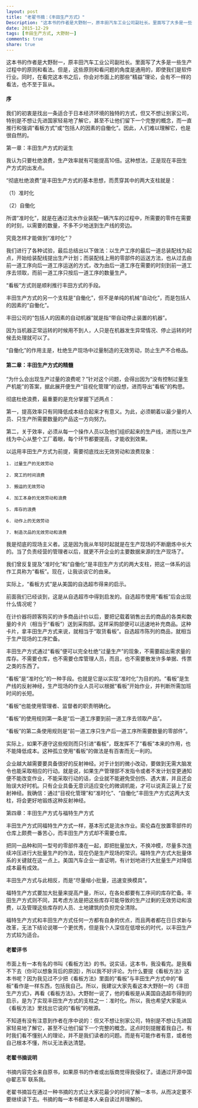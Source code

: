 ```yaml
---
layout: post
title: "老翟书摘：《丰田生产方式》"
Description: "这本书的作者是大野耐一，原丰田汽车工业公司副社长。里面写了大多是一些生产过程中的原则和看法。但是，这些原则和看问题的角度是通用的，即使我们是软件行业。同时，在看完这本书之后，你会对市面上的那些”精益”理论，会有不一样的看法，也不至于盲从。"
date: 2015-12-29
tags: [丰田生产方式, 大野耐一]
comments: true
share: true
---
```



这本书的作者是大野耐一，原丰田汽车工业公司副社长。里面写了大多是一些生产过程中的原则和看法。但是，这些原则和看问题的角度是通用的，即使我们是软件行业。同时，在看完这本书之后，你会对市面上的那些”精益”理论，会有不一样的看法，也不至于盲从。


#### 序

我们的初衷是找出一条适合于日本经济环境的独特的方式，但又不想让别家公司，特别是不想让先进国家轻易地了解它，甚至不让他们留下一个完整的概念，而一直推行和强调“看板方式”或“包括人的因素的自働化”。因此，人们难以理解它，也是很自然的。

第一章：丰田生产方式的诞生

我认为只要杜绝浪费，生产效率就有可能提高10倍。这种想法，正是现在丰田生产方式的出发点。

“彻底杜绝浪费”是丰田生产方式的基本思想，而贯穿其中的两大支柱就是：

（1）准时化

（2）自働化

所谓“准时化”，就是在通过流水作业装配一辆汽车的过程中，所需要的零件在需要的时刻，以需要的数量，不多不少地送到生产线的旁边。

究竟怎样才能做到“准时化”？

我们进行了各种试验，最后总结出以下做法：以生产工序的最后一道总装配线为起点，开始给装配线提出生产计划；而装配线上用的零部件的运送方法，也从过去由前一道工序向后一道工序运送的方式，改为由后一道工序在需要的时刻到前一道工序去领取，而前一道工序只按后一道工序的数量生产。

“看板”方式则是顺利推行丰田方式的手段。

丰田生产方式的另一个支柱是“自働化”，但不是单纯的机械“自动化”，而是包括人的因素的“自働化”。

丰田公司的“包括人的因素的自动机器”就是指“带自动停止装置的机器”。

因为当机器正常运转的时候用不到人，人只是在机器发生异常情况、停止运转的时候去处理就可以了。

“自働化”的作用主是，杜绝生产现场中过量制造的无效劳动，防止生产不合格品。



#### 第二章：丰田生产方式的精髓

“为什么会出现生产过量的浪费呢？”针对这个问题，会得出因为“没有控制过量生产机能”的答案，据此展开便生产“目视化管理”的设想，进而导出“看板”的构思。

彻底杜绝浪费，最重要的是充分掌握下述两点：

第一，提高效率只有同降低成本结合起来才有意义。为此，必须朝着以最少量的人员、只生产所需要数量的产品这一方向努力。

第二，关于效率，必须从每一个操作人员以及他们组织起来的生产线，进而以生产线为中心从整个工厂着眼，每个环节都要提高，才能收到效果。

以运用丰田生产方式为前提，需要彻底找出无效劳动和浪费现象：

	1. 过量生产的无效劳动

	2. 窝工的时间浪费

	3. 搬运的无效劳动

	4. 加工本身的无效劳动和浪费

	5. 库存的浪费

	6. 动作上的无效劳动

	7. 制造次品的无效劳动和浪费

我是彻底的现场主义者。这是因为我从年轻时起就是在生产现场的不断磨炼中长大的。当了负责经营的管理者以后，就更不开企业的主要数据来源的生产现场了。

我们曾反复提及“准时化”和“自働化”是丰田生产方式的两大支柱，把这一体系的运作工具称为“看板”。现在，让我谈谈它的由来。

实际上，“看板方式”是从美国的自选超市得来的启示。

前面我们已经谈到，这是从自选超市中得到启发的。自选超市使用“看板”后会出现什么情况呢？

在计价器将顾客购买的许多商品计价以后，要把记载着销售出去的商品的各类和数量的卡片（相当于“看板”）送到采购部。这样采购部便可以迅速地补充商品。这种卡片，拿丰田生产方式来说，就相当于“取货看板”。自选超市陈列的商品，就相当于生产现场的工序贮备。

丰田生产方式通过“看板”便可以完全杜绝“过量生产”的现象，不需要超出需求量的库存。不需要仓库，也不需要仓库管理人员，而且，也不需要散发许多单据、传票之类的东西了。

“看板”是“准时化”的一种手段。也就是它是以实现“准时化”为目的的。“看板”是生产线的反射神经，生产现场的作业人员可以根据“看板”开始作业，并判断所需加班时间的长短。

“看板”也能使用管理者、监督者的职责明确化。

“看板”的使用规则第一条是“后一道工序要到前一道工序去领取产品”。

“看板”的第二条使用规则是“前一道工序只生产后一道工序所需要数量的零部件”。

实际上，如果不遵守这些规则而只引进“看板”，既发挥不了“看板”本来的作用，也不能降低成本。这种孤立使用“看板”的做法是有百害而无一利的。

企业越大越需要要具备很好的反射神经。对于计划的微小改动，要做到无需大脑发令也能采取相应的行动。就是说，如果生产管理部不发指令或者不发计划变更通知便不能改变作业，不能采取行动的话，企业就不能避免受创伤、遇大害，并且还会贻误大好时机。只有企业具备无意识适应变化的微调机能，才可以说真正装上了反射神经。我确信：通过“目视化管理”和“准时化”、“自働化”丰田生产方式这两大支柱，将会更好地锻炼这种反射神经。



第四章：丰田生产方式与福特生产方式

丰田生产方式同福特生产方式一样，基本形式是流水作业。索伦森在放置零部件的仓库上颇费一番苦心，而丰田生产方式却不需要仓库。

把同一品种和同一型号的零部件凑在一起，即把批量加大，不换冲模，尽量多次连续冲压进行大批量生产的作法，现在仍是生产现场的常识。福特生产方式大批量体系的关键就在这一点上。美国汽车企业一直证明，有计划地进行大批量生产对降低成本最有成效。

丰田生产方式与此相反，而是“尽量缩小批量，迅速变换模具”。

福特生产方式要加大批量来提高产量，所以，在各处都要有工序间的库存贮备。丰田生产方式则不同，其考虑方法是把这些库存可能导致的生产过剩的无效劳动和浪费，以及管理这些库存的人员、土地建筑的负担完全清除。

福特生产方式和丰田生产方式任何一方都有自身的优点，而且两者都在日日求新与改革，无法下结论说哪一个更优秀，但是我个人深信在低增长的时代，以丰田生产方式较为适合。









#### 老翟评书

 市面上有一本有名的书叫《看板方法》的书。说实话，这本书，我没看完。是我看不下去（你可以想象背后的原因），所以我不好评论。为什么要提《看板方法》这本书呢？因为我见过不少把《看板方法》里面的“看板”与丰田生产方式中的“看板”看作是一样东西，包括我自己。所以，我建议大家先看这本大野耐一的《丰田生产方式》，再看《看板方法》。大野耐一说了，他的看板是从美国自选超市得到的启示，是为了实现丰田生产方式的支柱之一：准时化。所以，我也希望大家能从《看板方法》里找出它说的“看板”的根源。

不知道有没有注意到作者在序中说的：但又不想让别家公司，特别是不想让先进国家轻易地了解它，甚至不让他们留下一个完整的概念。这点时刻提醒着我自己，有时我们看不懂别人的理论，并不是我们读者的问题。而是有可能作者有意，或者他自己根本不懂，所以无法表达清楚。




#### 老翟书摘说明

书摘内容完全来自原书，如果原书的作者或出版商觉得我侵权了。请通过开源中国 @翟志军  联系我。

老翟书摘旨在通过一种书摘的方式让大家花最少的时间了解一本书，从而决定要不要继续读下去。书摘的每一本书都是本人亲自读过并理解的。 

